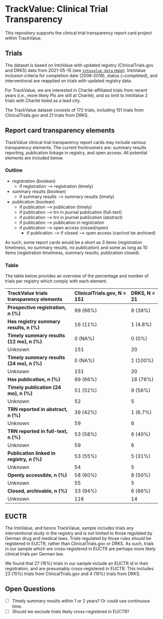 
<!-- README.md is generated from README.Rmd. Please edit that file -->

# TrackValue: Clinical Trial Transparency

This repository supports the clinical trial transparency report card
project within TrackValue.

## Trials

The dataset is based on IntoValue with updated registry
(ClinicalTrials.gov and DRKS) data from 2021-05-15 (see
[`intovalue-data` repo](https://github.com/maia-sh/intovalue-data)).
IntoValue inclusion criteria for completion date (2008-2018), status
(\~completed), and interventional are reapplied on trials with updated
registry data.

For TrackValue, we are interested in Charité-affiliated trials from
recent years (i.e., more likely PIs are still at Charité), and so limit
to IntoValue 2 trials with Charité listed as a lead city.

The TrackValue dataset consists of 172 trials, including 151 trials from
ClinicalTrials.gov and 21 trials from DRKS.

## Report card transparency elements

TrackValue clinical trial transparency report cards may include various
transparency elements. The current frontrunners are: summary results
reporting, publication linkage in registry, and open access. All
potential elements are included below.

### Outline

-   registration (boolean)
    -   if registration –> registration (timely)
-   summary results (boolean)
    -   if summary results –> summary results (timely)
-   publication (boolean)
    -   if publication –> publication (timely)
    -   if publication –> trn in journal publication (full-text)
    -   if publication –> trn in journal publication (abstract)
    -   if publication –> publication in registration
    -   if publication –> open access (closed/open)
        -   if publication –> if closed –> open access (can/not be
            archived)

As such, some report cards would be a short as 3 items (registration
timeliness, no summary results, no publication) and some as long as 10
items (registration timeliness, summary results, publication closed).

### Table

The table below provides an overview of the percentage and number of
trials per registry which comply with each element.

| **TrackValue trials transparency elements** | **ClinicalTrials.gov**, N = 151 | **DRKS**, N = 21 |
|:--------------------------------------------|:--------------------------------|:-----------------|
| **Prospective registration, n (%)**         | 99 (66%)                        | 8 (38%)          |
| **Has registry summary results, n (%)**     | 16 (11%)                        | 1 (4.8%)         |
| **Timely summary results (12 mo), n (%)**   | 0 (NA%)                         | 0 (0%)           |
| Unknown                                     | 151                             | 20               |
| **Timely summary results (24 mo), n (%)**   | 0 (NA%)                         | 1 (100%)         |
| Unknown                                     | 151                             | 20               |
| **Has publication, n (%)**                  | 99 (66%)                        | 16 (76%)         |
| **Timely publication (24 mo), n (%)**       | 51 (52%)                        | 9 (56%)          |
| Unknown                                     | 52                              | 5                |
| **TRN reported in abstract, n (%)**         | 39 (42%)                        | 1 (6.7%)         |
| Unknown                                     | 59                              | 6                |
| **TRN reported in full-text, n (%)**        | 53 (58%)                        | 6 (40%)          |
| Unknown                                     | 59                              | 6                |
| **Publication linked in registry, n (%)**   | 53 (55%)                        | 5 (31%)          |
| Unknown                                     | 54                              | 5                |
| **Openly accessible, n (%)**                | 58 (60%)                        | 8 (50%)          |
| Unknown                                     | 55                              | 5                |
| **Closed, archivable, n (%)**               | 33 (94%)                        | 6 (86%)          |
| Unknown                                     | 116                             | 14               |

## EUCTR

The IntoValue, and hence TrackValue, sample includes trials any
interventional study in the registry and is not limited to those
regulated by German drug and medical laws. Trials regulated by those
rules *should* be registered in EUCTR, rather than ClinicalTrials.gov or
DRKS. As such, trials in our sample which are cross-registered in EUCTR
are perhaps more likely clinical trials per German law.

We found that 27 (16%) trials in our sample include an EUCTR id in their
registration, and are presumably cross-registered in EUCTR. This
includes 23 (15%) trials from ClinicalTrials.gov and 4 (19%) trials from
DRKS.

## Open Questions

-   [ ] Timely summary results within 1 or 2 years? Or could use
    continuous time.
-   [ ] Should we exclude trials likely cross-registered in EUCTR?
